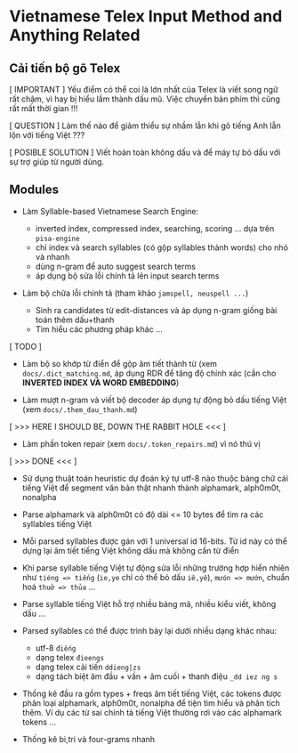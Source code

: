 # Vietnamese Telex Input Method and Anything Related

## Cải tiến bộ gõ Telex

[ IMPORTANT ] Yếu điểm có thể coi là lớn nhất của Telex là viết song ngữ rất chậm,
vì hay bị hiểu lầm thành dấu mũ. Việc chuyển bàn phím thì cũng rất mất thời gian !!!

[ QUESTION ] Làm thế nào để giảm thiểu sự nhầm lẫn khi gõ tiếng Anh lẫn lộn với tiếng Việt ???

[ POSIBLE SOLUTION ] Viết hoàn toàn không dấu và để máy tự bỏ dấu với sự trợ giúp từ người dùng.

## Modules

* Làm Syllable-based Vietnamese Search Engine: 
    - inverted index, compressed index, searching, scoring ... dựa trên `pisa-engine`
    - chỉ index và search syllables (có gộp syllables thành words) cho nhỏ và nhanh
    - dùng n-gram để auto suggest search terms
    - áp dụng bộ sửa lỗi chính tả lên input search terms

* Làm bộ chữa lỗi chính tả (tham khảo `jamspell, neuspell ...`)
  - Sinh ra candidates từ edit-distances và áp dụng n-gram giống bài toán thêm dấu+thanh
  - Tìm hiểu các phương pháp khác ...

[ TODO ]

* Làm bộ so khớp từ điển để gộp âm tiết thành từ (xem `docs/.dict_matching.md`, áp dụng RDR để tăng độ chính xác (cần cho __INVERTED INDEX VÀ WORD EMBEDDING__)

* Làm mượt n-gram và viết bộ decoder áp dụng tự động bỏ dấu tiếng Việt (xem `docs/.them_dau_thanh.md`)

[ >>> HERE I SHOULD BE, DOWN THE RABBIT HOLE <<< ]

* Làm phần token repair (xem `docs/.token_repairs.md`) vì nó thú vị

[ >>> DONE <<< ]

* Sử dụng thuật toán heuristic dự đoán ký tự utf-8 nào thuộc bảng chữ cái tiếng Việt để segment văn bản thật nhanh thành alphamark, alph0m0t, nonalpha

* Parse alphamark và alph0m0t có độ dài <= 10 bytes để tìm ra các syllables tiếng Việt

* Mỗi parsed syllables được gán với 1 universal id 16-bits. Từ id này có thể dựng lại âm tiết tiếng Việt không dấu mà không cần từ điển

* Khi parse syllable tiếng Việt tự động sửa lỗi những trường hợp hiển nhiên như `tiéng => tiếng` (`ie,ye` chỉ có thể bỏ dấu `iê,yê`), `mưón => mướn`, chuẩn hoá `thuở => thủa` ...

* Parse syllable tiếng Việt hỗ trợ nhiều bảng mã, nhiều kiểu viết, không dấu ...

* Parsed syllables có thể được trình bày lại dưới nhiều dạng khác nhau:
    - utf-8 `điếng`
    - dạng telex `đieengs`
    - dạng telex cải tiến `ddieng|zs`
    - dạng tách biệt âm đầu + vần + âm cuối + thanh điệu `_dd iez ng s`

* Thống kê đầu ra gồm types + freqs âm tiết tiếng Việt, các tokens được phân loại alphamark, alph0m0t, nonalpha để tiện tìm hiểu và phân tích thêm. Ví dụ các từ sai chính tả tiếng Việt thường rơi vào các alphamark tokens ...

* Thống kê bi,tri và four-grams nhanh